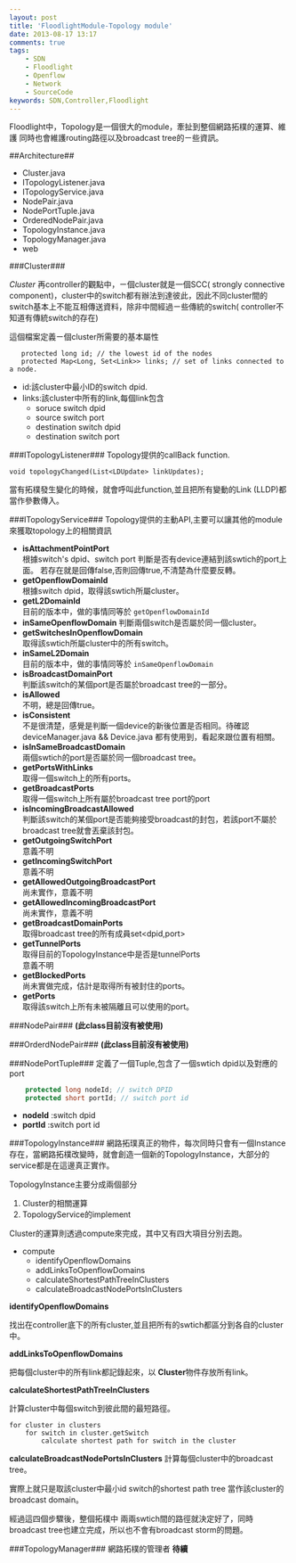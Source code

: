 ```yaml
---
layout: post
title: 'FloodlightModule-Topology module'
date: 2013-08-17 13:17
comments: true
tags:
	- SDN
	- Floodlight
	- Openflow
	- Network
	- SourceCode
keywords: SDN,Controller,Floodlight
---
```

Floodlight中，Topology是一個很大的module，牽扯到整個網路拓樸的運算、維護
同時也會維護routing路徑以及broadcast tree的ㄧ些資訊。


##Architecture##

- Cluster.java
- ITopologyListener.java
- ITopologyService.java
- NodePair.java
- NodePortTuple.java
- OrderedNodePair.java
- TopologyInstance.java
- TopologyManager.java
- web

<!--more-->

###Cluster###

*Cluster*
再controller的觀點中，ㄧ個cluster就是一個SCC( strongly connective component)，cluster中的switch都有辦法到達彼此，因此不同cluster間的switch基本上不能互相傳送資料，除非中間經過ㄧ些傳統的switch( controller不知道有傳統switch的存在)

這個檔案定義ㄧ個cluster所需要的基本屬性
```
   protected long id; // the lowest id of the nodes
   protected Map<Long, Set<Link>> links; // set of links connected to a node.
```
- id:該cluster中最小ID的switch dpid.
- links:該cluster中所有的link,每個link包含
	- soruce switch dpid
  - source switch port
  - destination switch dpid
  - destination switch port

###ITopologyListener###
Topology提供的callBack function.

```
void topologyChanged(List<LDUpdate> linkUpdates);
```
當有拓樸發生變化的時候，就會呼叫此function,並且把所有變動的Link (LLDP)都當作參數傳入。

###ITopologyService###
Topology提供的主動API,主要可以讓其他的module來獲取topology上的相關資訊

- **isAttachmentPointPort**  
  根據switch's dpid、switch port 判斷是否有device連結到該swtich的port上面。
  若存在就是回傳false,否則回傳true,不清楚為什麼要反轉。
- **getOpenflowDomainId**  
	根據switch dpid，取得該swtich所屬cluster。
- **getL2DomainId**  
  目前的版本中，做的事情同等於 `getOpenflowDomainId`
- **inSameOpenflowDomain** 
  判斷兩個switch是否屬於同一個cluster。
- **getSwitchesInOpenflowDomain**  
  取得該swtich所屬cluster中的所有switch。
- **inSameL2Domain**  
  目前的版本中，做的事情同等於 `inSameOpenflowDomain`
- **isBroadcastDomainPort**  
  判斷該switch的某個port是否屬於broadcast tree的一部分。
- **isAllowed**  
  不明，總是回傳true。
- **isConsistent**  
  不是很清楚，感覺是判斷一個device的新後位置是否相同。待確認  
  deviceManager.java && Device.java 都有使用到，看起來跟位置有相關。
- **isInSameBroadcastDomain**  
  兩個swtich的port是否屬於同一個broadcast tree。
- **getPortsWithLinks**  
  取得一個switch上的所有ports。
- **getBroadcastPorts**  
  取得一個switch上所有屬於broadcast tree port的port
- **isIncomingBroadcastAllowed**  
  判斷該switch的某個port是否能夠接受broadcast的封包，若該port不屬於broadcast tree就會丟棄該封包。
- **getOutgoingSwitchPort**  
	意義不明
- **getIncomingSwitchPort**  
	意義不明
- **getAllowedOutgoingBroadcastPort**  
	尚未實作，意義不明
- **getAllowedIncomingBroadcastPort**  
	尚未實作，意義不明
- **getBroadcastDomainPorts**  
  取得broadcast tree的所有成員set<dpid,port>
- **getTunnelPorts**   
	取得目前的TopologyInstance中是否是tunnelPorts  
  意義不明
- **getBlockedPorts**   
	尚未實做完成，估計是取得所有被封住的ports。
- **getPorts**    
  取得該switch上所有未被隔離且可以使用的port。

###NodePair###
**(此class目前沒有被使用)**

###OrderdNodePair###
**(此class目前沒有被使用)**


###NodePortTuple###
定義了一個Tuple,包含了一個swtich dpid以及對應的port

``` java
    protected long nodeId; // switch DPID
    protected short portId; // switch port id
```

- **nodeId** :switch dpid
- **portId** :switch port id

###TopologyInstance###
網路拓璞真正的物件，每次同時只會有一個Instance存在，當網路拓樸改變時，就會創造一個新的TopologyInstance，大部分的service都是在這邊真正實作。

TopologyInstance主要分成兩個部分

1. Cluster的相關運算
2. TopologyService的implement

Cluster的運算則透過compute來完成，其中又有四大項目分別去跑。
- compute
	- identifyOpenflowDomains
	- addLinksToOpenflowDomains
	- calculateShortestPathTreeInClusters
	- calculateBroadcastNodePortsInClusters  

**identifyOpenflowDomains**

找出在controller底下的所有cluster,並且把所有的swtich都區分到各自的cluster中。

**addLinksToOpenflowDomains**

把每個cluster中的所有link都記錄起來，以 **Cluster**物件存放所有link。

**calculateShortestPathTreeInClusters**

計算cluster中每個switch到彼此間的最短路徑。

```
for cluster in clusters
	for switch in cluster.getSwitch
  		calculate shortest path for switch in the cluster
```

**calculateBroadcastNodePortsInClusters**
計算每個cluster中的broadcast tree。

實際上就只是取該cluster中最小id switch的shortest path tree 當作該cluster的broadcast domain。


經過這四個步驟後，整個拓樸中 兩兩swtich間的路徑就決定好了，同時broadcast tree也建立完成，所以也不會有broadcast storm的問題。


###TopologyManager###
網路拓樸的管理者
**待續**
